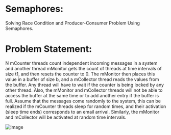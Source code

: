 # Semaphores:
Solving Race Condition and Producer-Consumer Problem Using Semaphores.

# Problem Statement:
N mCounter threads count independent incoming messages in a system and another thread
mMonitor gets the count of threads at time intervals of size t1, and then resets the counter to
0. The mMonitor then places this value in a buffer of size b, and a mCollector thread reads
the values from the buffer.
Any thread will have to wait if the counter is being locked by any other thread. Also, the
mMonitor and mCollector threads will not be able to access the buffer at the same time or to
add another entry if the buffer is full.
Assume that the messages come randomly to the system, this can be realized if the mCounter
threads sleep for random times, and their activation (sleep time ends) corresponds to an email
arrival. Similarly, the mMonitor and mCollector will be activated at random time intervals.

![image](https://github.com/SaadElDine/Producer-Consumer-Semaphores/assets/113860522/b3b17a89-6817-4b75-84cd-c51aae40ae4e)

